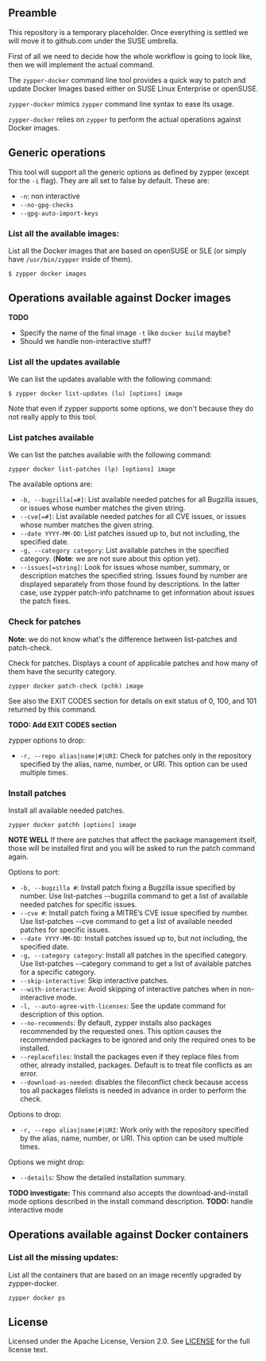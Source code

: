 ## Preamble

This repository is a temporary placeholder. Once everything is settled we will
move it to github.com under the SUSE umbrella.

First of all we need to decide how the whole workflow is going to look like,
then we will implement the actual command.


The `zypper-docker` command line tool provides a quick way to patch and update
Docker Images based either on SUSE Linux Enterprise or openSUSE.

`zypper-docker` mimics `zypper` command line syntax to ease its usage.

`zypper-docker` relies on `zypper` to perform the actual operations against
Docker images.

## Generic operations

This tool will support all the generic options as defined by zypper (except for
the `-i` flag). They are all set to false by default. These are:

* `-n`: non interactive
* `--no-gpg-checks`
* `--gpg-auto-import-keys`

### List all the available images:

List all the Docker images that are based on openSUSE or SLE (or simply have
`/usr/bin/zypper` inside of them).

```
$ zypper docker images
```

## Operations available against Docker images

**TODO**

  * Specify the name of the final image `-t` like `docker build` maybe?
  * Should we handle non-interactive stuff?


### List all the updates available

We can list the updates available with the following command:

```
$ zypper docker list-updates (lu) [options] image
```

Note that even if zypper supports some options, we don't because they do not
really apply to this tool.

### List patches available

We can list the patches available with the following command:

```
zypper docker list-patches (lp) [options] image
```

The available options are:
* `-b, --bugzilla[=#]`: List available needed patches for all Bugzilla issues,
  or issues whose number matches the given string.
* `--cve[=#]`: List available needed patches for all CVE issues, or issues
  whose number matches the given string.
* `--date YYYY-MM-DD`: List patches issued up to, but not including, the
  specified date.
* `-g, --category category`: List available patches in the specified category.
(**Note**: we are not sure about this option yet).
* `--issues[=string]`: Look for issues whose number, summary, or description
  matches the specified string. Issues found by number are displayed
  separately from those found by descriptions. In the latter case, use zypper
  patch-info patchname to get information about issues the patch fixes.

### Check for patches

**Note**: we do not know what's the difference between list-patches and
patch-check.

Check for patches. Displays a count of applicable patches and how many of them
have the security category.

```
zypper docker patch-check (pchk) image
```

See also the EXIT CODES section for details on exit status of 0, 100, and 101
returned by this command.

**TODO: Add EXIT CODES section**

zypper options to drop:
  * `-r, --repo alias|name|#|URI`: Check for patches only in the repository
    specified by the alias, name, number, or URI. This option can be used
    multiple times.

### Install patches

Install all available needed patches.

```
zypper docker patchh [options] image
```

**NOTE WELL**
If there are patches that affect the package management itself, those will be
installed first and you will be asked to run the patch command again.


Options to port:
  * `-b, --bugzilla #`: Install patch fixing a Bugzilla issue specified by
    number. Use list-patches --bugzilla command to get a list of available
    needed patches for specific issues.
  * `--cve #`: Install patch fixing a MITRE’s CVE issue specified by number.
    Use list-patches --cve command to get a list of available needed patches for
    specific issues.
  * `--date YYYY-MM-DD`: Install patches issued up to, but not including, the
    specified date.
  * `-g, --category category`: Install all patches in the specified category.
    Use list-patches --category command to get a list of available patches for
    a specific category.
  * `--skip-interactive`: Skip interactive patches.
  * `--with-interactive`: Avoid skipping of interactive patches when in
    non-interactive mode.
  * `-l, --auto-agree-with-licenses`: See the update command for description of
    this option.
  * `--no-recommends`: By default, zypper installs also packages recommended by
    the requested ones. This option causes the recommended packages to be
    ignored and only the required ones to be installed.
  * `--replacefiles`: Install the packages even if they replace files from
    other, already installed, packages. Default is to treat file conflicts as an
    error.
  * `--download-as-needed`: disables the fileconflict check because access tos
     all packages filelists is needed in advance in order to perform the check.

Options to drop:
  * `-r, --repo alias|name|#|URI`: Work only with the repository specified by
    the alias, name, number, or URI. This option can be used multiple times.

Options we might drop:
  * `--details`: Show the detailed installation summary.

**TODO investigate:** This command also accepts the download-and-install mode options described in the install command description.
**TODO:** handle interactive mode

## Operations available against Docker containers

### List all the missing updates:

List all the containers that are based on an image recently upgraded by
zypper-docker.

```
zypper docker ps
```

## License

Licensed under the Apache License, Version 2.0. See
[LICENSE](https://gitlab.suse.de/docker/zypper-docker/blob/master/LICENSE) for
the full license text.
